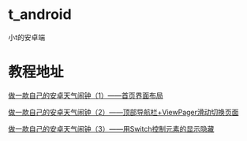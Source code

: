 # t_android
小t的安卓端
# 教程地址
[做一款自己的安卓天气闹钟（1）——首页界面布局](http://www.jianshu.com/p/a9598a5e300d)

[做一款自己的安卓天气闹钟（2）——顶部导航栏+ViewPager滑动切换页面](http://www.jianshu.com/p/5dd8397f8e70)

[做一款自己的安卓天气闹钟（3）——用Switch控制元素的显示隐藏](http://www.jianshu.com/p/2079cc363c88)